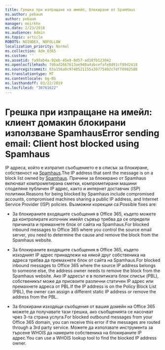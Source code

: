 ```yaml
---
title: Грешка при изпращане на имейл, блокирани от SpamHaus
ms.author: pebaum
author: pebaum
manager: mnirkhe
ms.date: 2/23/2018
ms.audience: Admin
ms.topic: article
ROBOTS: NOINDEX, NOFOLLOW
localization_priority: Normal
ms.collection: Adm_O365
ms.custom: ''
ms.assetid: fa98ab4a-92eb-45e9-8d57-ad10fb123042
ms.openlocfilehash: 7d6ad2667613ae948a4abcefafe8d91cf89d2418
ms.sourcegitcommit: 03a156a9c9740521155a30775492c7dff0982588
ms.translationtype: MT
ms.contentlocale: bg-BG
ms.lasthandoff: 03/22/2019
ms.locfileid: "30761622"
---
```

# <a name="error-sending-email-client-host-blocked-using-spamhaus"></a><span data-ttu-id="cac70-102">Грешка при изпращане на имейл: клиент домакин блокирани използване Spamhaus</span><span class="sxs-lookup"><span data-stu-id="cac70-102">Error sending email: Client host blocked using Spamhaus</span></span>

<span data-ttu-id="cac70-103">IP адреса, който е изпратил съобщението е в списък за блокиране, собственост на [Spamhaus](https://go.microsoft.com/fwlink/p/?linkid=123245).</span><span class="sxs-lookup"><span data-stu-id="cac70-103">The IP address that sent the message is on a block list owned by [Spamhaus](https://go.microsoft.com/fwlink/p/?linkid=123245).</span></span> <span data-ttu-id="cac70-104">Причини за блокирано от Spamhaus включват компрометирана сметки, компрометирани машини споделяне публичен IP адрес, както и интернет доставчик (ISP) политики.</span><span class="sxs-lookup"><span data-stu-id="cac70-104">Reasons for being blocked by Spamhaus include compromised accounts, compromised machines sharing a public IP address, and Internet Service Provider (ISP) policies.</span></span> <span data-ttu-id="cac70-105">Възможни корекции са:</span><span class="sxs-lookup"><span data-stu-id="cac70-105">Possible fixes are:</span></span>
  
- <span data-ttu-id="cac70-106">За блокираните входящите съобщения в Office 365, където можете да контролирате източник имейл сървър трябва да се определи причината и премахнете блок от сайта на Spamhaus.</span><span class="sxs-lookup"><span data-stu-id="cac70-106">For blocked inbound messages to Office 365 where you control the source email server, you need to determine the cause and remove the block from the Spamhaus website.</span></span>
    
- <span data-ttu-id="cac70-107">За блокираните входящите съобщения в Office 365, където изходният IP адрес принадлежи на някой друг собственика на адреса трябва да премахнете блок от сайта на Spamhaus.</span><span class="sxs-lookup"><span data-stu-id="cac70-107">For blocked inbound messages to Office 365 where the source IP address belongs to someone else, the address owner needs to remove the block from the Spamhaus website.</span></span> <span data-ttu-id="cac70-108">Ако IP адресът е в политиката блок списък (PBL), собственикът може да присвоите различни статичен IP адрес или премахнете адреса от PBL.</span><span class="sxs-lookup"><span data-stu-id="cac70-108">If the IP address is on the Policy Block List (PBL), the owner can assign a different static IP address or remove the address from the PBL.</span></span>
    
- <span data-ttu-id="cac70-109">За блокирани изходящи съобщения от вашия домейн на Office 365 можете да получавате тази грешка, ако съобщенията се насочват чрез 3-та страна услуга.</span><span class="sxs-lookup"><span data-stu-id="cac70-109">For blocked outbound messages from your Office 365 domain, you can receive this error if the messages are routed through a 3rd party service.</span></span> <span data-ttu-id="cac70-110">Можете да използвате инструмента за търсене WHOIS да намерите собственика на блокираните IP адрес.</span><span class="sxs-lookup"><span data-stu-id="cac70-110">You can use a WHOIS lookup tool to find the blocked IP address owner.</span></span>
    


